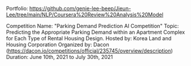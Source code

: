 Portfolio: https://github.com/genie-lee-beep/Jieun-Lee/tree/main/NLP/Coursera%20Review%20Analysis%20Model

Competition Name: "Parking Demand Prediction AI Competition" 
Topic: Predicting the Appropriate Parking Demand within an Apartment Complex for Each Type of Rental Housing Design. 
Hosted by: Korea Land and Housing Corporation 
Organized by: Dacon (https://dacon.io/competitions/official/235745/overview/description)
Duration: June 10th, 2021 to July 30th, 2021 

